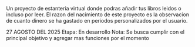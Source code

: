 Un proyecto de estanteria virtual donde podras añadir tus libros leidos o incluso por leer.
El razon del nacimiento de este proyecto es la observacion de cuanto dinero se ha gastado en periodos personalizados por el usuario.

27 AGOSTO DEL 2025
Etapa: En desarrollo
Nota: Se busca cumplir con el principal objetivo y agregar mas funciones por el momento
